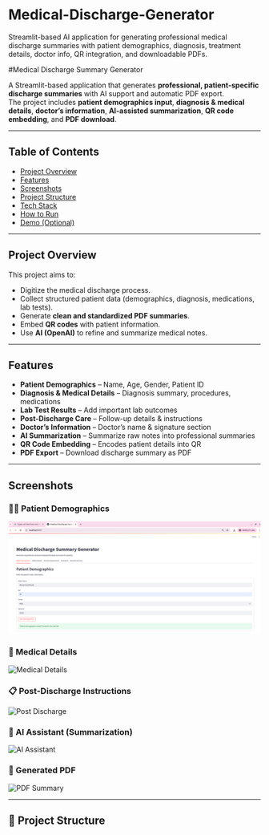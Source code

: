 # Medical-Discharge-Generator
Streamlit-based AI application for generating professional medical discharge summaries with patient demographics, diagnosis, treatment details, doctor info, QR integration, and downloadable PDFs.

#Medical Discharge Summary Generator

A Streamlit-based application that generates **professional, patient-specific discharge summaries** with AI support and automatic PDF export.  
The project includes **patient demographics input**, **diagnosis & medical details**, **doctor’s information**, **AI-assisted summarization**, **QR code embedding**, and **PDF download**.

---

## Table of Contents

- [Project Overview](#project-overview)  
- [Features](#features)  
- [Screenshots](#screenshots)  
- [Project Structure](#project-structure)  
- [Tech Stack](#tech-stack)  
- [How to Run](#how-to-run)  
- [Demo (Optional)](#demo-optional)  

---

##  Project Overview

This project aims to:

- Digitize the medical discharge process.  
- Collect structured patient data (demographics, diagnosis, medications, lab tests).  
- Generate **clean and standardized PDF summaries**.  
- Embed **QR codes** with patient information.  
- Use **AI (OpenAI)** to refine and summarize medical notes.  

---

## Features

-  **Patient Demographics** – Name, Age, Gender, Patient ID  
-  **Diagnosis & Medical Details** – Diagnosis summary, procedures, medications  
-  **Lab Test Results** – Add important lab outcomes  
-  **Post-Discharge Care** – Follow-up details & instructions  
-  **Doctor’s Information** – Doctor’s name & signature section  
-  **AI Summarization** – Summarize raw notes into professional summaries  
-  **QR Code Embedding** – Encodes patient details into QR  
-  **PDF Export** – Download discharge summary as PDF  

---

##   Screenshots

### 🧑‍⚕️ Patient Demographics  
![Patient Demographics](/Medical_Discharge/images/Patient_Demographics.png)

### 💊 Medical Details  
![Medical Details](images/Medical_Details.png)

### 📋 Post-Discharge Instructions  
![Post Discharge](images/Post-Discharge.png)

### 🤖 AI Assistant (Summarization)  
![AI Assistant](images/AI_Assistant.png)

### 📄 Generated PDF  
![PDF Summary](images/PDF_Summary.png)

---

## 📂 Project Structure

